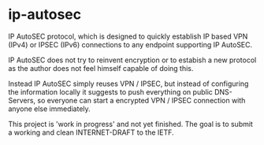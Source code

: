 ip-autosec
==========

IP AutoSEC protocol, which is designed to quickly establish IP based VPN (IPv4) or IPSEC (IPv6) connections to any endpoint supporting IP AutoSEC.

IP AutoSEC does not try to reinvent encryption or to estabish a new protocol as the author does not feel himself capable of doing this.

Instead IP AutoSEC simply reuses VPN / IPSEC, but instead of configuring the information locally it suggests to push everything on public DNS-Servers, so everyone can start a encrypted VPN / IPSEC connection with anyone else immediately.


This project is 'work in progress' and not yet finished. The goal is to submit a working and clean INTERNET-DRAFT to the IETF.


